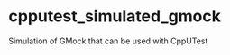 cpputest_simulated_gmock
========================

Simulation of GMock that can be used with CppUTest

